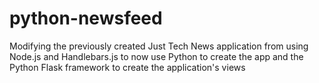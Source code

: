 # python-newsfeed
Modifying the previously created Just Tech News application from using Node.js and Handlebars.js to now use Python to create the app and the Python Flask framework to create the application's views
